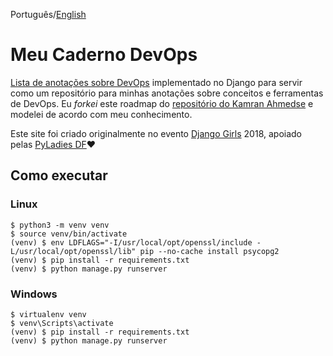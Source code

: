 Português/[English](https://github.com/gabepk/my-devops-notebook/blob/master/README.md)

# Meu Caderno DevOps

[Lista de anotações sobre DevOps](https://devops-notebook.herokuapp.com) implementado no Django para servir como um repositório para minhas anotações sobre conceitos e ferramentas de DevOps. Eu _forkei_ este roadmap do [repositório do Kamran Ahmedse](https://github.com/kamranahmedse/developer-roadmap) e modelei de acordo com meu conhecimento.

Este site foi criado originalmente no evento [Django Girls](https://djangogirls.org/brasilia/) 2018, apoiado pelas [PyLadies DF](http://df.pyladies.com/):heart:

## Como executar

### Linux

```console
$ python3 -m venv venv
$ source venv/bin/activate
(venv) $ env LDFLAGS="-I/usr/local/opt/openssl/include -L/usr/local/opt/openssl/lib" pip --no-cache install psycopg2
(venv) $ pip install -r requirements.txt
(venv) $ python manage.py runserver
```

### Windows

```console
$ virtualenv venv
$ venv\Scripts\activate
(venv) $ pip install -r requirements.txt
(venv) $ python manage.py runserver
```
